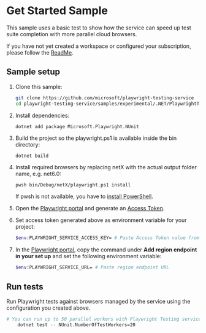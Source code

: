 # Get Started Sample 

This sample uses a basic test to show how the service can speed up test suite completion with more parallel cloud browsers.

If you have not yet created a workspace or configured your subscription,  please follow the [ReadMe](../../../README.md).

## Sample setup
1. Clone this sample:
    ```bash
    git clone https://github.com/microsoft/playwright-testing-service
    cd playwright-testing-service/samples/experimental/.NET/PlaywrightTests
    ```

1. Install dependencies:
    ```bash
    dotnet add package Microsoft.Playwright.NUnit
    ```
1. Build the project so the playwright.ps1 is available inside the bin directory:
    ```
    dotnet build
    ```
 

1. Install required browsers by replacing netX with the actual output folder name, e.g. net6.0:

    ```
    pwsh bin/Debug/netX/playwright.ps1 install
    ```

    If pwsh is not available, you have to [install PowerShell](https://docs.microsoft.com/powershell/scripting/install/installing-powershell).

1. Open the [Playwright portal](https://aka.ms/mpt/portal) and generate an [Access Token](../../../README.md#generate-access-token).

1. Set access token generated above as environment variable for your project: 
    ```bash
    $env:PLAYWRIGHT_SERVICE_ACCESS_KEY= # Paste Access Token value from previous step
    ```
1. In the [Playwright portal](https://aka.ms/mpt/portal), copy the command under **Add region endpoint in your set up** and set the following environment variable:
    ```bash
    $env:PLAYWRIGHT_SERVICE_URL= # Paste region endpoint URL
    ```


## Run tests

Run Playwright tests against browsers managed by the service using the configuration you created above.
```bash
# You can run up to 50 parallel workers with Playwright Testing service
    dotnet test -- NUnit.NumberOfTestWorkers=20
```

